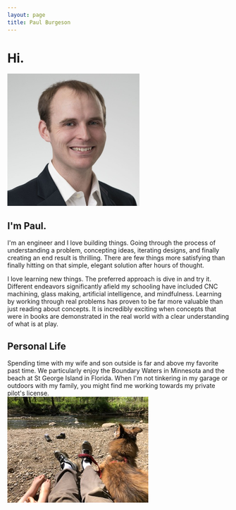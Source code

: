 ```yaml
---
layout: page
title: Paul Burgeson
---
```


# Hi.
<img src="assets/home/Headshot-2019 - Cropped.jpg" width="300" height="300">

## I'm Paul.
I'm an engineer and I love building things.  Going through the process of understanding a problem, concepting ideas, iterating designs, and finally creating an end result is thrilling.  There are few things more satisfying than finally hitting on that simple, elegant solution after hours of thought.  

I love learning new things.  The preferred approach is dive in and try it.  Different endeavors significantly afield my schooling have included CNC machining, glass making, artificial intelligence, and mindfulness.  Learning by working through real problems has proven to be far more valuable than just reading about concepts.  It is incredibly exciting when concepts that were in books are demonstrated in the real world with a clear understanding of what is at play.

## Personal Life
Spending time with my wife and son outside is far and above my favorite past time.  We particularly enjoy the Boundary Waters in Minnesota and the beach at St George Island in Florida.  When I'm not tinkering in my garage or outdoors with my family, you might find me working towards my private pilot's license.  
<img src="assets/home/familypic.jpg">